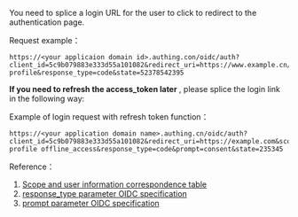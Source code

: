 <IntegrationDetailCard title="Splicing the login authorization link">

You need to splice a login URL for the user to click to redirect to the authentication page.

<ApiMethodSpec method="get" host="https://<your application domain name>.authing.cn" path="/oidc/auth" summary="Splice a link and allow the end user to access it in the browser to initiate an OIDC authorization login request." description="Initiating authorization requires splicing a URL for authorization and letting end-users access it in a browser. The specific parameters are as follows:">

<template slot="queryParams">

<ApiMethodParam name="client_id" type="string" required description="Applicaion ID" />

<ApiMethodParam name="redirect_uri" type="string" required>

Callback link. After the user is successfully authenticated by the OP, the OP will send the authorization code to this address in the form of a URL query. This value **must** appear in the **callback address** of the console configuration, otherwise the OP is not allowed to call back to this address.

</ApiMethodParam>

<ApiMethodParam name="scope" type="string" required>

The requested permission must include **openid**. If you need to **get your phone number** and **email**, you need to include phone email; if you need refresh_token, you need to include offline_access. Please separate multiple scopes with **spaces**. The decoded content of **id_token** will contain fields related to user information corresponding to these scopes.

</ApiMethodParam>

<ApiMethodParam name="response_type" type="string" required description="Return type, fill in code. It means that the OP will return the authorization code after the login is successful." />

<ApiMethodParam name="state" type="string" required description="A random string used to prevent CSRF attacks. If the state value in the response is different from the state value set before the request is sent, it means that it is under attack." />

<ApiMethodParam name="prompt" type="string">

Can be none, login, consent or select_account, which specifies the interaction mode between OP and End-User，**If need refresh_token**，**must consent**。

</ApiMethodParam>

</template>

</ApiMethodSpec>

Request example：

```
https://<your applicaion domain id>.authing.con/oidc/auth?client_id=5c9b079883e333d55a101082&redirect_uri=https://www.example.cn/example&scope=openid profile&response_type=code&state=52378542395
```

**If you need to refresh the access_token later** , please splice the login link in the following way:

Example of login request with refresh token function：

```
https://<your application domain name>.authing.cn/oidc/auth?client_id=5c9b079883e333d55a101082&redirect_uri=https://example.com&scope=openid profile offline_access&response_type=code&prompt=consent&state=235345
```

Reference：

1. [Scope and user information correspondence table](/concepts/oidc-common-questions.md#scope-参数对应的用户信息)
2. [response_type parameter OIDC specification](https://openid.net/specs/openid-connect-core-1_0.html#AuthRequest)
3. [prompt parameter OIDC specification](https://openid.net/specs/openid-connect-core-1_0.html#AuthRequest)

</IntegrationDetailCard>
